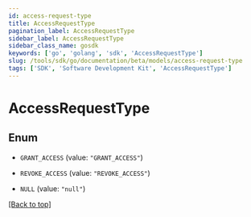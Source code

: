 ```yaml
---
id: access-request-type
title: AccessRequestType
pagination_label: AccessRequestType
sidebar_label: AccessRequestType
sidebar_class_name: gosdk
keywords: ['go', 'golang', 'sdk', 'AccessRequestType'] 
slug: /tools/sdk/go/documentation/beta/models/access-request-type
tags: ['SDK', 'Software Development Kit', 'AccessRequestType']
---
```


# AccessRequestType

## Enum


* `GRANT_ACCESS` (value: `"GRANT_ACCESS"`)

* `REVOKE_ACCESS` (value: `"REVOKE_ACCESS"`)

* `NULL` (value: `"null"`)


[[Back to top]](#) 


